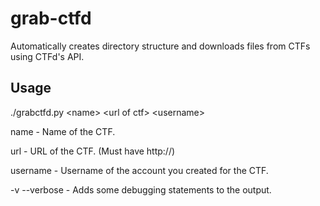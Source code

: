 # grab-ctfd
Automatically creates directory structure and downloads files from CTFs using CTFd's API.

## Usage
./grabctfd.py \<name\> \<url of ctf\> \<username\>

name - Name of the CTF.

url - URL of the CTF. (Must have http://)

username - Username of the account you created for the CTF.

-v --verbose - Adds some debugging statements to the output. 

